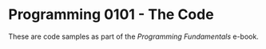 # Programming 0101 - The Code

These are code samples as part of the *Programming Fundamentals* e-book.

